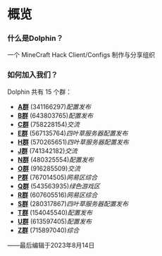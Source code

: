 # 概览

### 什么是Dolphin？
一个 MineCraft Hack Client/Configs 制作与分享组织<br>

### 如何加入我们？
Dolphin 共有 15 个群：

* [**A群**](link) (341166297)*配置发布*
* [**B群**](link) (643803765)*配置发布*
* [**C群**](link) (758228154)*交流*
* [**E群**](link) (567135764)*四叶草服务器配置发布*
* [**H群**](link) (570265651)*四叶草服务器配置发布*
* [**J群**](link) (741342182)*交流*
* [**N群**](link) (480325554)*配置发布*
* [**O群**](link) (916285509)*交流*
* [**P群**](link) (767014505)*网易区综合*
* [**Q群**](link) (543563935)*绿色游戏区*
* [**R群**](link) (607605516)*网易区综合*
* [**S群**](link) (280317867)*四叶草服务器配置发布*
* [**T群**](link) (154045540)*配置发布*
* [**U群**](link) (613597405)*配置发布*
* [**Z群**](link) (715897040)*综合*

 ——最后编辑于2023年8月14日
